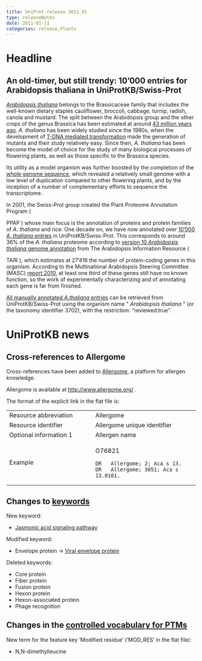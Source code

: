 ```yaml
---
title: UniProt release 2011_01
type: releaseNotes
date: 2011-01-11
categories: release,Plants
---
```


# Headline

## An old-timer, but still trendy: 10’000 entries for Arabidopsis thaliana in UniProtKB/Swiss-Prot

[_Arabidopsis thaliana_](http://www.uniprot.org/taxonomy/3702) belongs to the Brassicaceae family that includes the well-known dietary staples cauliflower, broccoli, cabbage, turnip, radish, canola and mustard. The split between the Arabidopsis group and the other crops of the genus Brassica has been estimated at around [43 million years ago](http://www.ncbi.nlm.nih.gov/pubmed/20921408). _A. thaliana_ has been widely studied since the 1980s, when the development of [T-DNA mediated transformation](http://www.ncbi.nlm.nih.gov/pubmed/16453562) made the generation of mutants and their study relatively easy. Since then, _A. thaliana_ has been become the model of choice for the study of many biological processes of flowering plants, as well as those specific to the Brassica species.

Its utility as a model organism was further boosted by the completion of the [whole genome sequence](http://www.ncbi.nlm.nih.gov/pubmed/11130711), which revealed a relatively small genome with a low level of duplication compared to other flowering plants, and by the inception of a number of complementary efforts to sequence the transcriptome.

In 2001, the Swiss-Prot group created the Plant Proteome Annotation Program (

PPAP ) whose main focus is the annotation of proteins and protein families of _A. thaliana_ and rice. One decade on, we have now annotated over [10’000 _A. thaliana_ entries](http://www.uniprot.org/uniprotkb?query=organism:3702+AND+reviewed:true) in UniProtKB/Swiss-Prot. This corresponds to around 36% of the _A. thaliana_ proteome according to [version 10 _Arabidopsis thaliana_ genome annotation](http://www.arabidopsis.org/doc/news/breaking_news/140) from The Arabidopsis Information Resource (

TAIR ), which estimates at 27’416 the number of protein-coding genes in this organism. According to the Multinational Arabidopsis Steering Committee (MASC) [report 2010](http://www.arabidopsis.org/portals/masc/masc_docs/masc_reports.jsp), at least one third of these genes still have no known function, so the work of experimentally characterizing and of annotating each gene is far from finished.

[All manually annotated _A.thaliana_ entries](http://www.uniprot.org/uniprotkb?query=organism:3702+AND+reviewed:true) can be retrieved from UniProtKB/Swiss-Prot using the organism name " _Arabidopsis thaliana_ " (or the taxonomy identifier 3702), with the restriction: “reviewed:true”.

# UniProtKB news

## Cross-references to Allergome

Cross-references have been added to [Allergome](http://www.allergome.org/), a platform for allergen knowledge.

Allergome is available at <http://www.allergome.org/> .

The format of the explicit link in the flat file is:

<table><colgroup><col style="width: 45%" /><col style="width: 54%" /></colgroup><tbody><tr class="odd"><td>Resource abbreviation</td><td>Allergome</td></tr><tr class="even"><td>Resource identifier</td><td>Allergome unique identifier</td></tr><tr class="odd"><td>Optional information 1</td><td>Allergen name</td></tr><tr class="even"><td>Example</td><td><p>O76821</p><pre><code>DR   Allergome; 2; Aca s 13.
DR   Allergome; 3051; Aca s 13.0101.</code></pre></td></tr></tbody></table>

## Changes to [keywords](https://ftp.uniprot.org/pub/databases/uniprot/current_release/knowledgebase/complete/docs/keywlist)

New keyword:

- [Jasmonic acid signaling pathway](http://www.uniprot.org/keywords/KW-1184)

Modified keyword:

- Envelope protein -&gt; [Viral envelope protein](http://www.uniprot.org/keywords/KW-0261)

Deleted keywords:

- Core protein
- Fiber protein
- Fusion protein
- Hexon protein
- Hexon-associated protein
- Phage recognition

## Changes in the [controlled vocabulary for PTMs](https://ftp.uniprot.org/pub/databases/uniprot/current_release/knowledgebase/complete/docs/ptmlist)

New term for the feature key ‘Modified residue’ (‘MOD_RES’ in the flat file):

- N,N-dimethylleucine

